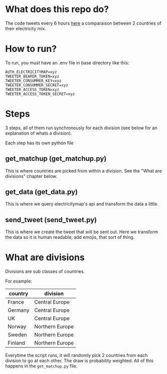 # What does this repo do?

The code tweets every 6 hours [here](https://twitter.com/european_grid) a comparaison between 2 countries of their electricity mix.



# How to run?

To run, you must have an .env file in base directory like this:

```
AUTH_ELECTRICITYMAP=xyz
TWEETER_BEARER_TOKEN=xyz
TWEETER_CONSUMMER_KEY=xyz
TWEETER_CONSUMMER_SECRET=xyz
TWEETER_ACCESS_TOKEN=xyz
TWEETER_ACCESS_TOKEN_SECRET=xyz
```

# Steps

3 steps, all of them run synchronously for each division (see below for an explanation of whats a division).

Each step has its own python file 

## get_matchup (get_matchup.py)

This is where countries are picked from within a division. See the "What are divisions" chapter below.

## get_data (get_data.py)

This is where we query electricitymap's api and transform the data a little.

## send_tweet (send_tweet.py)

This is where we create the tweet that will be sent out. Here we transform the data so it is human readable, add emojis, that sort of thing.

# What are divisions

Divisions are sub classes of countries.

For example:


| country | division        |
|---------|-----------------|
| France  | Central Europe  |
| Germany | Central Europe  |
| UK      | Central Europe  |
| Norway  | Northern Europe |
| Sweden  | Northern Europe |
| Finland | Northern Europe |

Everytime the script runs, it will randomly pick 2 countries from each division to go at each other. The draw is probability weighted. All of this happens in the `get_matchup.py` file.